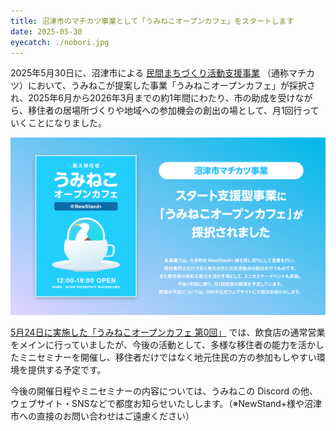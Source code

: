 ```yaml
---
title: 沼津市のマチカツ事業として「うみねこオープンカフェ」をスタートします
date: 2025-05-30
eyecatch: ./nobori.jpg
---
```


2025年5月30日に、沼津市による [民間まちづくり活動支援事業](https://www.city.numazu.shizuoka.jp/kurashi/kyodo/minkanmachizukuri/) （通称マチカツ）において、うみねこが提案した事業「うみねこオープンカフェ」が採択され、2025年6月から2026年3月までの約1年間にわたり、市の助成を受けながら、移住者の居場所づくりや地域への参加機会の創出の場として、月1回行っていくことになりました。

![](kv.png)

[5月24日に実施した「うみねこオープンカフェ 第0回」](../20250524/umineco_open_cafe_trial.html) では、飲食店の通常営業をメインに行っていましたが、今後の活動として、多様な移住者の能力を活かしたミニセミナーを開催し、移住者だけではなく地元住民の方の参加もしやすい環境を提供する予定です。

今後の開催日程やミニセミナーの内容については、うみねこの Discord の他、ウェブサイト・SNSなどで都度お知らせいたしします。（※NewStand+様や沼津市への直接のお問い合わせはご遠慮ください）

